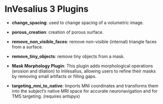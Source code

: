 # InVesalius 3 Plugins

- **change_spacing**: used to change spacing of a volumetric image.
- **porous_creation**: creation of porous surface.
- **remove_non_visible_faces**: remove non-visible (internal) triangle faces from a surface.
- **remove_tiny_objects**: remove tiny objects from a mask.

- **Mask Morphology Plugin**: This plugin adds morphological operations (erosion and dilation) to InVesalius, allowing users to refine their masks by removing small artifacts or filling gaps.
- **targeting_mni_to_native**: Imports MNI coordinates and transforms them into the subject’s native MRI space for accurate neuronavigation and for TMS targeting. (requires antspyx)